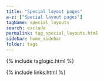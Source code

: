 ```yaml
---
title: "Special layout pages"
a-z: ["Special layout pages"]
tagName: special_layouts
search: exclude
permalink: tag_special_layouts.html
sidebar: home_sidebar
folder: tags
---
```


{% include taglogic.html %}

{% include links.html %}
